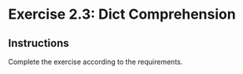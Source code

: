 # Exercise 2.3: Dict Comprehension

## Instructions

Complete the exercise according to the requirements.
